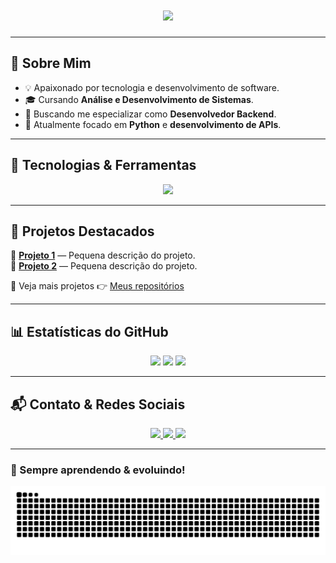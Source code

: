 <h1 align="center">
  <img src="https://readme-typing-svg.herokuapp.com?font=Fira+Code&weight=600&size=22&pause=1000&color=18F7C9&center=true&vCenter=true&multiline=true&width=600&height=80&lines=Ol%C3%A1%2C+eu+sou+Lucca!+%F0%9F%91%8B;Seja+bem-vindo+ao+meu+perfil+do+GitHub!+%F0%9F%92%BB" />
</h1>

---

## 🎯 Sobre Mim

- 💡 Apaixonado por tecnologia e desenvolvimento de software.
- 🎓 Cursando **Análise e Desenvolvimento de Sistemas**.
- 🚀 Buscando me especializar como **Desenvolvedor Backend**.
- 🐍 Atualmente focado em **Python** e **desenvolvimento de APIs**.

---

## 🚀 Tecnologias & Ferramentas

<div align="center">
  <img src="https://skillicons.dev/icons?i=html,css,js,java,python,mysql,git,github,docker" />
</div>

---

## 📌 Projetos Destacados

🔹 **[Projeto 1](https://github.com/seu-repo)** — Pequena descrição do projeto.  
🔹 **[Projeto 2](https://github.com/seu-repo)** — Pequena descrição do projeto.  

📍 Veja mais projetos 👉 [Meus repositórios](https://github.com/srlzinn?tab=repositories)

---

## 📊 Estatísticas do GitHub

<div align="center">
  <img height="180em" src="https://github-readme-stats.vercel.app/api?username=srlzinn&show_icons=true&theme=tokyonight&include_all_commits=true&count_private=true"/>
  <img height="180em" src="https://github-readme-stats.vercel.app/api/top-langs/?username=srlzinn&layout=compact&langs_count=6&theme=tokyonight"/>
  <img height="180em" src="https://github-readme-streak-stats.herokuapp.com/?user=srlzinn&theme=tokyonight"/>
</div>

---

## 📬 Contato & Redes Sociais

<div align="center">
  <a href="https://www.instagram.com/calu_zin/" target="_blank">
    <img src="https://img.shields.io/badge/-Instagram-%23E4405F?style=for-the-badge&logo=instagram&logoColor=white"/>
  </a>
  <a href="https://www.linkedin.com/in/lucca-galeno-cordeiro-a175502a8/" target="_blank">
    <img src="https://img.shields.io/badge/-LinkedIn-%230077B5?style=for-the-badge&logo=linkedin&logoColor=white"/>
  </a>
  <a href="mailto:seuemail@gmail.com">
    <img src="https://img.shields.io/badge/-Email-%23D14836?style=for-the-badge&logo=gmail&logoColor=white"/>
  </a>
</div>

---

### 🚀 Sempre aprendendo & evoluindo!  

<picture align="center">
  <source media="(prefers-color-scheme: dark)" srcset="https://raw.githubusercontent.com/srlzinn/srlzinn/output/github-contribution-grid-snake-dark.svg">
  <source media="(prefers-color-scheme: light)" srcset="https://raw.githubusercontent.com/srlzinn/srlzinn/output/github-contribution-grid-snake.svg">
  <img align="center" alt="github contribution grid snake animation" src="https://raw.githubusercontent.com/srlzinn/srlzinn/output/github-contribution-grid-snake.svg"> 
</picture>
